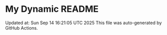 # My Dynamic README
Updated at: Sun Sep 14 16:21:05 UTC 2025
This file was auto-generated by GitHub Actions.
